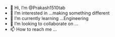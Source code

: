 - 👋 Hi, I’m @Prakash1510tab
- 👀 I’m interested in ...making something different
- 🌱 I’m currently learning ...Engineering
- 💞️ I’m looking to collaborate on ...
- 📫 How to reach me ...

<!---
Prakash1510tab/Prakash1510tab is a ✨ special ✨ repository because its `README.md` (this file) appears on your GitHub profile.
You can click the Preview link to take a look at your changes.
--->
